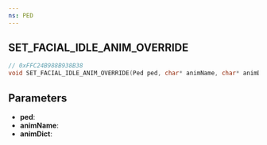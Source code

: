 ```yaml
---
ns: PED
---
```

## SET_FACIAL_IDLE_ANIM_OVERRIDE

```c
// 0xFFC24B988B938B38
void SET_FACIAL_IDLE_ANIM_OVERRIDE(Ped ped, char* animName, char* animDict);
```

## Parameters
* **ped**:
* **animName**:
* **animDict**:
